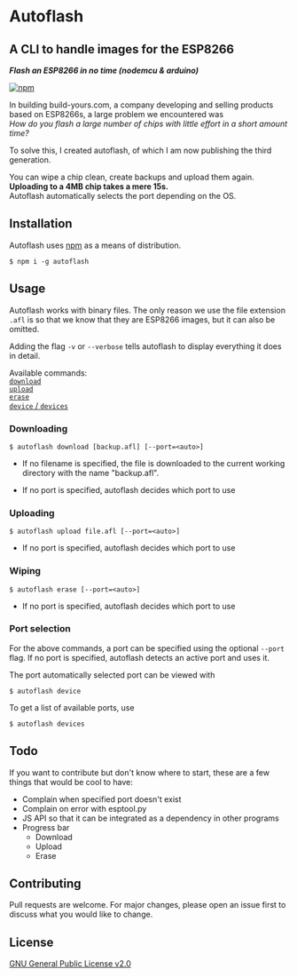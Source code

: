 # Autoflash

## A CLI to handle images for the ESP8266

**_Flash an ESP8266 in no time (nodemcu &amp; arduino)_**

[![npm](https://img.shields.io/npm/v/autoflash)](https://www.npmjs.com/package/autoflash)

In building build-yours.com, a company developing and selling products based on ESP8266s, a large problem we encountered was \
_How do you flash a large number of chips with little effort in a short amount time?_

To solve this, I created autoflash, of which I am now publishing the third generation.

You can wipe a chip clean, create backups and upload them again. \
**Uploading to a 4MB chip takes a mere 15s.** \
Autoflash automatically selects the port depending on the OS.

## Installation

Autoflash uses [npm](https://www.npmjs.com/get-npm) as a means of distribution.

```
$ npm i -g autoflash
```

## Usage

Autoflash works with binary files. The only reason we use the file extension `.afl` is so that we know that they are ESP8266 images, but it can also be omitted.

Adding the flag `-v` or `--verbose` tells autoflash to display everything it does in detail.

Available commands: \
[`download`](#downloading) \
[`upload`](#uploading) \
[`erase`](#wiping) \
[`device` / `devices`](#port-selection)

### Downloading

```
$ autoflash download [backup.afl] [--port=<auto>]
```

- If no filename is specified, the file is downloaded to the current working directory with the name "backup.afl".

- If no port is specified, autoflash decides which port to use

### Uploading

```
$ autoflash upload file.afl [--port=<auto>]
```

- If no port is specified, autoflash decides which port to use

### Wiping

```
$ autoflash erase [--port=<auto>]
```

- If no port is specified, autoflash decides which port to use

### Port selection

For the above commands, a port can be specified using the optional `--port` flag. If no port is specified, autoflash detects an active port and uses it.

The port automatically selected port can be viewed with

```
$ autoflash device
```

To get a list of available ports, use

```
$ autoflash devices
```

## Todo

If you want to contribute but don't know where to start, these are a few things that would be cool to have:

- Complain when specified port doesn't exist
- Complain on error with esptool.py
- JS API so that it can be integrated as a dependency in other programs
- Progress bar
  - Download
  - Upload
  - Erase

## Contributing

Pull requests are welcome. For major changes, please open an issue first to discuss what you would like to change.

## License

[GNU General Public License v2.0](https://choosealicense.com/licenses/gpl-2.0/)
